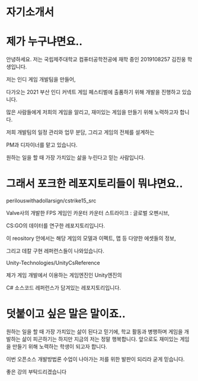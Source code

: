 # 자기소개서

# 제가 누구냐면요..

안녕하세요. 저는 국립제주대학교 컴퓨터공학전공에 재학 중인 2019108257 김진웅 학생입니다.

저는 인디 게임 개발팀을 만들어, 

다가오는 2021 부산 인디 커넥트 게임 페스티벌에 출품하기 위해 개발을 진행하고 있습니다. 

많은 사람들에게 저희의 게임을 알리고, 재미있는 게임을 만들기 위해 노력하고자 합니다. 

저희 개발팀의 일정 관리와 업무 분담, 그리고 게임의 전체를 설계하는 

PM과 디자이너를 맡고 있습니다. 

원하는 일을 할 때 가장 가치있는 삶을 누린다고 믿는 사람입니다.

# 그래서 포크한 레포지토리들이 뭐냐면요..

perilouswithadollarsign/cstrike15_src

Valve사의 개발한 FPS 게임인 카운터 카운터 스트라이크 : 글로벌 오펜시브, 

CS:GO의 데이터를 연구한 레포지토리입니다. 

이 reository 안에서는 해당 게임의 모델과 이펙트, 맵 등 다양한 에셋들의 정보, 

그리고 데칼 구현 레퍼런스들이 나와있습니다. 

Unity-Technologies/UnityCsReference

제가 게임 개발에서 이용하는 게임엔진인 Unity엔진의 

C# 소스코드 레퍼런스가 담겨있는 레포지토리입니다.

# 덧붙이고 싶은 말은 말이죠..

원하는 일을 할 때 가장 가치있는 삶이 된다고 믿기에, 학교 활동과 병행하며 게임을 개발하는 삶이 피곤하기는 하지만 지금의 저는 정말 행복합니다.
앞으로도 재미있는 게임을 만들기 위해 노력하는 학생이 되고자 합니다. 

이번 오픈소스 개발방법론 수업이 나아가는 저를 위한 발판이 되리라 굳게 믿습니다.

좋은 강의 부탁드리겠습니다